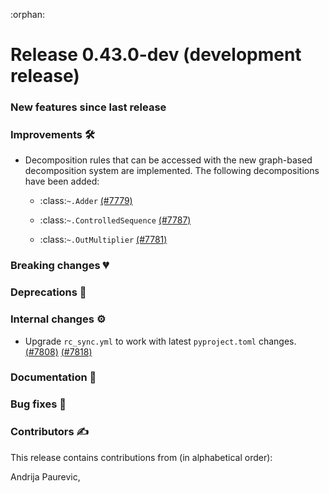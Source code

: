 :orphan:

# Release 0.43.0-dev (development release)

<h3>New features since last release</h3>

<h3>Improvements 🛠</h3>

* Decomposition rules that can be accessed with the new graph-based decomposition system are
  implemented. The following decompositions have been added:

    * :class:`~.Adder`
      [(#7779)](https://github.com/PennyLaneAI/pennylane/pull/7779)
    
    * :class:`~.ControlledSequence`
      [(#7787)](https://github.com/PennyLaneAI/pennylane/pull/7787)
  
    * :class:`~.OutMultiplier`
      [(#7781)](https://github.com/PennyLaneAI/pennylane/pull/7781)

<h3>Breaking changes 💔</h3>

<h3>Deprecations 👋</h3>

<h3>Internal changes ⚙️</h3>

* Upgrade `rc_sync.yml` to work with latest `pyproject.toml` changes.
  [(#7808)](https://github.com/PennyLaneAI/pennylane/pull/7808)
  [(#7818)](https://github.com/PennyLaneAI/pennylane/pull/7818)

<h3>Documentation 📝</h3>

<h3>Bug fixes 🐛</h3>

<h3>Contributors ✍️</h3>

This release contains contributions from (in alphabetical order):

Andrija Paurevic,
